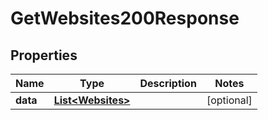 

# GetWebsites200Response


## Properties

| Name | Type | Description | Notes |
|------------ | ------------- | ------------- | -------------|
|**data** | [**List&lt;Websites&gt;**](Websites.md) |  |  [optional] |



